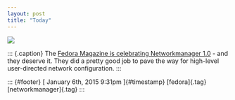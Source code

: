 ```yaml
---
layout: post
title: "Today"
---
```



![](../media/107339197990.png%20)

::: {.caption}
The [Fedora Magazine is celebrating Networkmanager
1.0](http://fedoramagazine.org/networkmanager-1-0-released/) - and they
deserve it. They did a pretty good job to pave the way for high-level
user-directed network configuration.
:::

::: {#footer}
[ January 6th, 2015 9:31pm ]{#timestamp} [fedora]{.tag}
[networkmanager]{.tag}
:::
